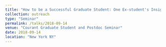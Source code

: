 ```yaml
---
title: "How to be a Successful Graduate Student: One Ex-student's Insight on How to get through Graduate School and Find a Job"
collection: outreach
type: "Seminar"
permalink: /talks/2018-09-14
venue: "Courant Graduate Student and Postdoc Seminar"
date: 2018-09-14
location: "New York NY"
---
```


